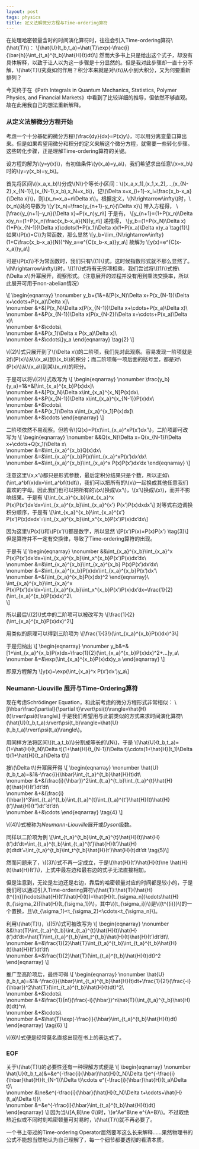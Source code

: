 ```yaml
---
layout: post
tags: physics
title: 定义法解微分方程与Time-ordering算符
---
```


在处理哈密顿量含时的时间演化算符时，往往会引入Time-ordering算符\\(\hat{T}\\)：
\\[\hat{U}(t_b,t_a)=\hat{T}\exp(-\frac{i}{\bar{h}}\int_{t_a}^{t_b}\hat{H}(t)dt)\\]
然而大多书上只是给出这个式子，却没有具体解释，以致于让人以为这一步骤是十分显然的。但是我对此步骤却一直十分不解，\\(\hat{T}\\)究竟如何作用？积分本来就是对\\(t\\)从小到大积分，又为何要重新排列？


今天终于在《Path Integrals in Quantum Mechanics, Statistics, Polymer Physics, and Financial Markets》中看到了比较详细的推导，但依然不够直观。故在此用我自己的想法重新解释。


### 从定义法解微分方程开始


考虑一个十分基础的微分方程\\(\frac{dy}{dx}=P(x)y\\)，可以用分离变量口算出来。但是如果希望用微分和积分的定义来解这个微分方程，就需要一些转化步骤。这些转化步骤，正是理解Time-ordering算符的关键。


设方程的解为\\(y=y(x)\\)，有初值条件\\(y(x_a)=y_a\\)，我们希望求出任意\\(x=x_b\\)时的\\(y=y(x_b)=y_b\\)。


首先将区间\\((x_a,x_b)\\)分成\\(N\\)个等长小区间：\\((x_a,x_1],(x_1,x_2],...,(x_{N-2},x_{N-1}],(x_{N-1},x_b),x_N=x_b\\)，记\\(\Delta x=x_{i+1}-x_i=\frac{x_b-x_a}{\Delta x}\\)，则\\(x_n=x_a+n\Delta x\\)。根据定义，\\(N\rightarrow\infty\\)时，\\(x_n\\)处的导数为
\\[y’(x_n)=\frac{y_{n+1}-y_n}{\Delta x}\\]
带入方程得，
\\[\frac{y_{n+1}-y_n}{\Delta x}=P(x_n)y_n\\]
于是有，
\\[y_{n+1}=(1+P(x_n)\Delta x)y_n=(1+P(x_n)\frac{x_b-x_a}{N})y_n\\]
递推得，
\\[y_b=(1+P(x_N)\Delta x)(1+P(x_{N-1})\Delta x)\cdots(1+P(x_1)\Delta x)(1+P(x_a)\Delta x)y_a \tag{1}\\]
如果\\(P(x)=C\\)为常函数，那么显然
\\[y_b=\lim_{N\rightarrow\infty}(1+C\frac{x_b-x_a}{N})^Ny_a=e^{C(x_b-x_a)}y_a\\]
故解为
\\[y(x)=e^{C(x-x_a)}y_a\\]


可是\\(P(x)\\)不为常函数时，我们只有\\((1)\\)式，这时候指数形式就不那么显然了。\\(N\rightarrow\infty\\)时，\\((1)\\)式将有无穷项相乘，我们尝试将\\((1)\\)式按\\(\Delta x\\)升幂展开，观察形式。（注意展开的过程并没有用到乘法交换率，所以此展开可用于non-abelian情况）


\\[
\begin{eqnarray}
\nonumber y_b=\{1&+&[P(x_N)\Delta x+P(x_{N-1})\Delta x+\cdots+P(x_a)\Delta x]\\\
\nonumber &+&[P(x_N)\Delta x(P(x_{N-1})\Delta x+\cdots+P(x_a)\Delta x)\\\
\nonumber &+&P(x_{N-1})\Delta x(P(x_{N-2})\Delta x+\cdots+P(x_a)\Delta x)\\\
\nonumber &+&\cdots\\\
\nonumber &+&P(x_1)\Delta x P(x_a)\Delta x]\\\
\nonumber &+&\cdots\\}y_a
\end{eqnarray}
\tag{2}
\\]


\\((2)\\)式只展开到了\\(\Delta x\\)的二阶项，我们先对此观察。容易发现一阶项就是对\\(P(x)\\)从\\(x_a\\)到\\(x_b\\)的积分；而二阶项每一项后面的括号里，都是对\\(P(x)\\)从\\(x_a\\)到某\\(x_n\\)的积分。


于是可以将\\((2)\\)式改写为
\\[
\begin{eqnarray}
\nonumber \frac{y_b}{y_a}=1&+&[\int_{x_a}^{x_b}P(x)dx]\\\
\nonumber &+&[P(x_N)\Delta x\int_{x_a}^{x_N}P(x)dx\\\
\nonumber &+&P(x_{N-1})\Delta x\int_{x_a}^{x_{N-1}}P(x)dx\\\
\nonumber &+&\cdots\\\
\nonumber &+&P(x_1)\Delta x\int_{x_a}^{x_1}P(x)dx]\\\
\nonumber &+&\cdots
\end{eqnarray}
\\]


二阶项依然不易观察。但若令\\(Q(x)=P(x)\int_{x_a}^xP(x’)dx’\\)，二阶项即可改写为
\\[
\begin{eqnarray}
\nonumber &&Q(x_N)\Delta x+Q(x_{N-1})\Delta x+\cdots+Q(x_1)\Delta x\\\
\nonumber &=&\int_{x_a}^{x_b}Q(x)dx\\\
\nonumber &=&\int_{x_a}^{x_b}P(x)\int_{x_a}^xP(x’)dx’dx\\\
\nonumber &=&\int_{x_a}^{x_b}\int_{x_a}^x P(x)P(x’)dx’dx
\end{eqnarray}
\\]


注意这里\\(x,x’\\)都只是形式参数，最后定积分结果只是个数，所以正如\\(\int_a^bf(x)dx=\int_a^bf(t)dt\\)，我们可以把所有的\\(x\\)一起换成其他任意我们喜欢的字母。因此我们也可以把所有的\\(x\\)换成\\(x’\\)，\\(x’\\)换成\\(x\\)，而并不影响结果。于是有
\\[\int_{x_a}^{x_b}\int_{x_a}^x P(x)P(x’)dx’dx=\int_{x_a}^{x_b}\int_{x_a}^{x’} P(x’)P(x)dxdx’\\]
对等式右边调换积分顺序，于是有
\\[\int_{x_a}^{x_b}\int_{x_a}^{x’} P(x’)P(x)dxdx’=\int_{x_a}^{x_b}\int_x^{x_b}P(x’)P(x)dx’dx\\]


因为这里\\(P(x)\\)和\\(P(x’)\\)都是数字，所以显然
\\[P(x’)P(x)=P(x)P(x’) \tag{3}\\]
但是算符并不一定有交换律，导致了Time-ordering算符的出现。


于是有
\\[
\begin{eqnarray}
\nonumber &&\int_{x_a}^{x_b}\int_{x_a}^x P(x)P(x’)dx’dx+\int_{x_a}^{x_b}\int_x^{x_b}P(x’)P(x)dx’dx\\\
\nonumber &=&\int_{x_a}^{x_b}\int_{x_a}^{x_b} P(x)P(x’)dx’dx\\\
\nonumber &=&\int_{x_a}^{x_b}P(x)dx\int_{x_a}^{x_b}P(x’)dx’\\\
\nonumber &=&(\int_{x_a}^{x_b}P(x)dx)^2
\end{eqnarray}\\\
\int_{x_a}^{x_b}\int_{x_a}^x P(x)P(x’)dx’dx=\int_{x_a}^{x_b}\int_x^{x_b}P(x’)P(x)dx’dx=\frac{1}{2}(\int_{x_a}^{x_b}P(x)dx)^2\\\
\\]


所以最后\\((2)\\)式中的二阶项可以被改写为
\\[\frac{1}{2}(\int_{x_a}^{x_b}P(x)dx)^2\\]


用类似的原理可以得到三阶项为
\\[\frac{1}{3!}(\int_{x_a}^{x_b}P(x)dx)^3\\]


于是归纳出
\\[
\begin{eqnarray}
\nonumber y_b&=&[1+\int_{x_a}^{x_b}P(x)dx+\frac{1}{2}(\int_{x_a}^{x_b}P(x)dx)^2+...]y_a\\\
\nonumber &=&\exp(\int_{x_a}^{x_b}P(x)dx)y_a
\end{eqnarray}
\\]


即原方程解为
\\[y(x)=\exp(\int_{x_a}^x P(x’)dx’)y_a\\]


### Neumann-Liouville 展开与Time-Ordering算符


现在考虑Schrödinger Equation，和此前考虑的微分方程形式非常相似：
\\[i\hbar\frac{\partial}{\partial t}\rvert\psi(t)\rangle=\hat{H}(t)\rvert\psi(t)\rangle\\]
于是我们希望用与此前类似的方式来求时间演化算符\\(\hat{U}(t_b,t_a):\rvert\psi(t_b)\rangle=\hat{U}(t_b,t_a)\rvert\psi(t_a)\rangle\\)。


用同样方法将区间\\((t_a,t_b)\\)分割成等长的\\(N\\)，于是
\\[\hat{U}(t_b,t_a)=(1+\hat{H}(t_N)\Delta t)(1+\hat{H}(t_{N-1})\Delta t)\cdots(1+\hat{H}(t_1)\Delta t)(1+\hat{H}(t_a)\Delta t)\\]


按\\(\Delta t\\)升幂展开得
\\[
\begin{eqnarray}
\nonumber \hat{U}(t_b,t_a)=&1&-\frac{i}{\hbar}\int_{t_a}^{t_b}\hat{H}(t)dt\\\
\nonumber &+&(\frac{i}{\hbar})^2\int_{t_a}^{t_b}\int_{t_a}^{t}\hat{H}(t)\hat{H}(t’)dt’dt\\\
\nonumber &+&(\frac{i}{\hbar})^3\int_{t_a}^{t_b}\int_{t_a}^{t}\int_{t_a}^{t’}\hat{H}(t)\hat{H}(t’)\hat{H}(t’’)dt’’dt’dt\\\
\nonumber &+&\cdots
\end{eqnarray}
\tag{4}
\\]


\\((4)\\)式被称为*Neumann-Liouville*展开或*Dyson*级数。


同样以二阶项为例
\\[\int_{t_a}^{t_b}\int_{t_a}^{t}\hat{H}(t)\hat{H}(t’)dt’dt=\int_{t_a}^{t_b}\int_{t_a}^{t’}\hat{H}(t’)\hat{H}(t)dtdt’=\int_{t_a}^{t_b}\int_t^{t_b}\hat{H}(t’)\hat{H}(t)dt’dt \tag{5}\\]


然而问题来了，\\((3)\\)式不再一定成立，于是\\(\hat{H}(t’)\hat{H}(t)\ne \hat{H}(t)\hat{H}(t’)\\)，上式中最左边和最右边的式子无法直接相加。


但是注意到，无论是左边还是右边，靠后的哈密顿量对应的时间都是较小的，于是我们可以通过引入Time-ordering算符\\(\hat{T}:\hat{T}(\hat{H}(t^{(n)})\cdots\hat{H}(t’)\hat{H}(t))=\hat{H}(t_{\sigma_n})\cdots\hat{H}(t_{\sigma_2})\hat{H}(t_{\sigma_1})\\)，其中\\(\{t_{\sigma_i}\}\\)是\\(\{t^{(i)}\}\\)的一个置换，且\\(t_{\sigma_1}<t_{\sigma_2}<\cdots<t_{\sigma_n}\\)。


利用\\(\hat{T}\\)，\\((5)\\)式可被改写为
\\[
\begin{eqnarray}
\nonumber &&\hat{T}\int_{t_a}^{t_b}\int_{t_a}^{t}\hat{H}(t)\hat{H}(t’)dt’dt=\hat{T}\int_{t_a}^{t_b}\int_t^{t_b}\hat{H}(t)\hat{H}(t’)dt’dt\\\ 
\nonumber &=&\frac{1}{2}\hat{T}\int_{t_a}^{t_b}\int_{t_a}^{t_b}\hat{H}(t)\hat{H}(t’)dt’dt\\\
\nonumber &=&\frac{1}{2}\hat{T}(\int_{t_a}^{t_b}\hat{H}(t)dt)^2
\end{eqnarray}
\\]


推广至高阶项后，最终可得
\\[
\begin{eqnarray}
\nonumber \hat{U}(t_b,t_a)=&1&-\frac{i}{\hbar}\int_{t_a}^{t_b}\hat{H}(t)dt+\frac{1}{2!}(\frac{-i}{\hbar})^2\hat{T}(\int_{t_a}^{t_b}\hat{H}(t)dt)^2\\\
\nonumber &+&\cdots\\\
\nonumber &+&\frac{1}{n!}(\frac{-i}{\hbar})^n\hat{T}(\int_{t_a}^{t_b}\hat{H}(t)dt)^n\\\
\nonumber &+&\cdots\\\
\nonumber &=&\hat{T}\exp(-\frac{i}{\hbar}\int_{t_a}^{t_b}\hat{H}(t)dt)
\end{eqnarray}
\tag{6}
\\]


\\((6)\\)式便是经常莫名直接出现在书上的表达式了。


### EOF


关于\\(\hat{T}\\)的必要性还有一种理解方式便是
\\[
\begin{eqnarray}
\nonumber \hat{U}(t_b,t_a)&=&e^{-\frac{i}{\hbar}\hat{H}(t_N)\Delta t}e^{-\frac{i}{\hbar}\hat{H}(t_{N-1})\Delta t}\cdots e^{-\frac{i}{\hbar}\hat{H}(t_a)\Delta t}\\\
\nonumber &\ne&e^{-\frac{i}{\hbar}(\hat{H}(t_N)\Delta t+\cdots+\hat{H}(t_a)\Delta t)}\\\
\nonumber &=&e^{-\frac{i}{\hbar}\int_{t_a}^{t_b}\hat{H}(t)dt}
\end{eqnarray}
\\]
因为当\\([A,B]\ne 0\\)时，\\(e^Ae^B\ne e^{A+B}\\)。不过取绝热近似或不同时刻哈密顿量可对易时，\\(\hat{T}\\)就不再必要了。


一个书上带过的Time-ordering Operator居然要写这么长来解释……果然物理书的公式不能想当然地认为自己理解了，每一个细节都要透彻的看清本质。